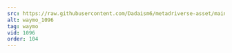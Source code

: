 ```yaml
---
src: https://raw.githubusercontent.com/Dadaism6/metadriverse-asset/main/script-waymo-output-newcompressed/waymo_1096.mp4
alt: waymo_1096
tag: waymo
vid: 1096
order: 104
---
```

